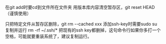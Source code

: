 在git add时要cd到文件所在文件夹
用版本库内容清空暂存区，git reset HEAD （谨慎使用）

只把特定文件从暂存区删除，git rm --cached xxx
添加ssh-key时需要sudo su
复制并运行 rm -rf ~/.ssh/* 把现有的ssh key都删掉，这句命令行如果你多打一个空格，可能就要重装系统了，建议复制运行。
